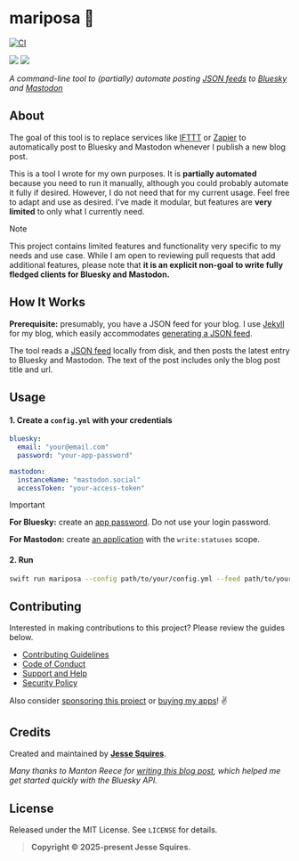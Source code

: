 # mariposa 🦋

[![CI](https://github.com/jessesquires/mariposa/actions/workflows/ci.yml/badge.svg)](https://github.com/jessesquires/mariposa/actions/workflows/ci.yml)

[![](https://img.shields.io/endpoint?url=https%3A%2F%2Fswiftpackageindex.com%2Fapi%2Fpackages%2Fjessesquires%2Fmariposa%2Fbadge%3Ftype%3Dswift-versions)](https://swiftpackageindex.com/jessesquires/mariposa) [![](https://img.shields.io/endpoint?url=https%3A%2F%2Fswiftpackageindex.com%2Fapi%2Fpackages%2Fjessesquires%2Fmariposa%2Fbadge%3Ftype%3Dplatforms)](https://swiftpackageindex.com/jessesquires/mariposa)

*A command-line tool to (partially) automate posting [JSON feeds](https://www.jsonfeed.org) to [Bluesky](https://bsky.app) and [Mastodon](https://mastodon.social)*

## About

The goal of this tool is to replace services like [IFTTT](https://ifttt.com) or [Zapier](https://zapier.com) to automatically post to Bluesky and Mastodon whenever I publish a new blog post. 

This is a tool I wrote for my own purposes. It is **partially automated** because you need to run it manually, although you could probably automate it fully if desired. However, I do not need that for my current usage. Feel free to adapt and use as desired. I've made it modular, but features are **very limited** to only what I currently need.

> [!NOTE]
>
> This project contains limited features and functionality very specific to my needs and use case. While I am open to reviewing pull requests that add additional features, please note that **it is an explicit non-goal to write fully fledged clients for Bluesky and Mastodon.**

## How It Works

**Prerequisite:** presumably, you have a JSON feed for your blog. I use [Jekyll](https://jekyllrb.com) for my blog, which easily accommodates [generating a JSON feed](https://www.jessesquires.com/blog/2017/09/03/supporting-json-feed/).

The tool reads a [JSON feed](https://www.jsonfeed.org) locally from disk, and then posts the latest entry to Bluesky and Mastodon. The text of the post includes only the blog post title and url.

## Usage

#### 1. Create a `config.yml` with your credentials

```yaml
bluesky:
  email: "your@email.com"
  password: "your-app-password"

mastodon:
  instanceName: "mastodon.social"
  accessToken: "your-access-token"
```

> [!IMPORTANT]
> 
> **For Bluesky:** create an [app password](https://bsky.app/settings/app-passwords). Do not use your login password.
>
> **For Mastodon:** create [an application](https://mastodon.social/settings/applications) with the `write:statuses` scope.

#### 2. Run

```bash
swift run mariposa --config path/to/your/config.yml --feed path/to/your/feed.json
```

## Contributing

Interested in making contributions to this project? Please review the guides below.

- [Contributing Guidelines](https://github.com/jessesquires/.github/blob/main/CONTRIBUTING.md)
- [Code of Conduct](https://github.com/jessesquires/.github/blob/main/CODE_OF_CONDUCT.md)
- [Support and Help](https://github.com/jessesquires/.github/blob/main/SUPPORT.md)
- [Security Policy](https://github.com/jessesquires/.github/blob/main/SECURITY.md)

Also consider [sponsoring this project](https://github.com/sponsors/jessesquires) or [buying my apps](https://www.hexedbits.com)! ✌️

## Credits

Created and maintained by [**Jesse Squires**](https://www.jessesquires.com).

*Many thanks to Manton Reece for [writing this blog post](https://www.manton.org/2023/04/29/getting-started-with.html), which helped me get started quickly with the Bluesky API.*

## License

Released under the MIT License. See `LICENSE` for details.

> **Copyright &copy; 2025-present Jesse Squires.**
